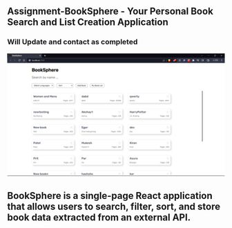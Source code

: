 ## Assignment-BookSphere - Your Personal Book Search and List Creation Application
### Will Update and contact as completed
![App Screenshot](https://github.com/Kaushal12Shinde/BookSphere_Assignment/blob/master/Screenshot%202023-08-05%20162251.png)

## BookSphere is a single-page React application that allows users to search, filter, sort, and store book data extracted from an external API.

